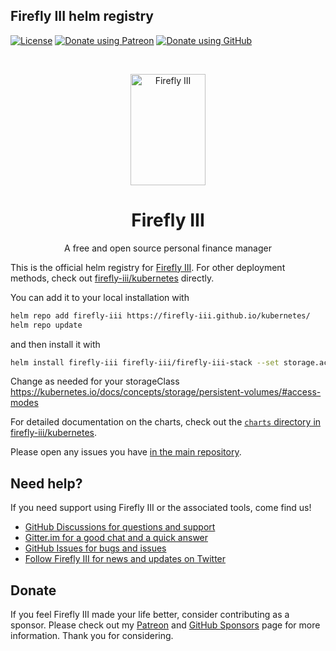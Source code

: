 ## Firefly III helm registry

[![License](https://img.shields.io/github/license/firefly-iii/firefly-iii.svg?style=flat-square])](https://www.gnu.org/licenses/agpl-3.0.html)
[![Donate using Patreon](https://img.shields.io/badge/donate-%40JC5-green?logo=patreon&style=flat-square)](https://www.patreon.com/jc5)
[![Donate using GitHub](https://img.shields.io/badge/donate-GitHub-green?logo=github&style=flat-square)](https://github.com/sponsors/JC5)

<!-- PROJECT LOGO -->
<br />
<p align="center">
  <a href="https://firefly-iii.org/">
    <img src="https://raw.githubusercontent.com/firefly-iii/firefly-iii/develop/.github/assets/img/logo-small.png" alt="Firefly III" width="120" height="178">
  </a>
</p>
  <h1 align="center">Firefly III</h1>

  <p align="center">
    A free and open source personal finance manager
    <br />
  </p>
<!--- END PROJECT LOGO -->

This is the official helm registry for [Firefly III](https://github.com/firefly-iii/firefly-iii/). For other deployment methods, check out [firefly-iii/kubernetes](https://github.com/firefly-iii/kubernetes) directly.

You can add it to your local installation with

```sh
helm repo add firefly-iii https://firefly-iii.github.io/kubernetes/
helm repo update
```

and then install it with

```sh
helm install firefly-iii firefly-iii/firefly-iii-stack --set storage.accessModes=ReadWriteOnce
```

Change as needed for your storageClass https://kubernetes.io/docs/concepts/storage/persistent-volumes/#access-modes

For detailed documentation on the charts, check out the [`charts` directory in firefly-iii/kubernetes](https://github.com/firefly-iii/kubernetes/tree/main/charts).

Please open any issues you have [in the main repository](https://github.com/firefly-iii/firefly-iii).

<!-- HELP TEXT -->
## Need help?

If you need support using Firefly III or the associated tools, come find us!

- [GitHub Discussions for questions and support](https://github.com/firefly-iii/firefly-iii/discussions/)
- [Gitter.im for a good chat and a quick answer](https://gitter.im/firefly-iii/firefly-iii)
- [GitHub Issues for bugs and issues](https://github.com/firefly-iii/firefly-iii/issues)
- [Follow Firefly III for news and updates on Twitter](https://twitter.com/Firefly_iii)

<!-- END OF HELP TEXT -->

<!-- SPONSOR TEXT -->
## Donate

If you feel Firefly III made your life better, consider contributing as a sponsor. Please check out my [Patreon](https://www.patreon.com/jc5) and [GitHub Sponsors](https://github.com/sponsors/JC5) page for more information. Thank you for considering.


<!-- END OF SPONSOR -->
